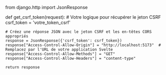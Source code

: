 from django.http import JsonResponse

def get_csrf_token(request):
    # Votre logique pour récupérer le jeton CSRF
    csrf_token = 'votre_token_csrf'

    # Créez une réponse JSON avec le jeton CSRF et les en-têtes CORS appropriés
    response = JsonResponse({'csrf_token': csrf_token})
    response["Access-Control-Allow-Origin"] = "http://localhost:5173"  # Remplacez par l'URL de votre application Svelte
    response["Access-Control-Allow-Methods"] = "GET"
    response["Access-Control-Allow-Headers"] = "content-type"

    return response